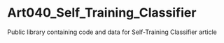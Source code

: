 # Art040_Self_Training_Classifier
Public library containing code and data for Self-Training Classifier article
